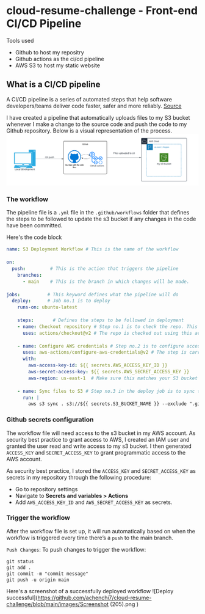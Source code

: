 # cloud-resume-challenge - Front-end CI/CD Pipeline
Tools used
- Github to host my repositry
- Github actions as the ci/cd pipeline
- AWS S3 to host my static website

## What is a CI/CD pipeline
A CI/CD pipeline is a series of automated steps that help software developers/teams deliver code faster, safer and more reliably. [Source](https://circleci.com/blog/what-is-a-ci-cd-pipeline/)

I have created a pipeline that automatically uploads files to my S3 bucket whenever I make a change to the source code and push the code to my Github repository. Below is a visual representation of the process.
![pipeline visualization](https://github.com/achenchi7/cloud-resume-challenge/blob/main/images/cicd2.png)

### The workflow
The pipeline file is a `.yml` file in the `.github/workflows` folder that defines the steps to be followed to update the s3 bucket if any changes in the code have been committed.


Here's the code block
```yml
name: S3 Deployment Workflow # This is the name of the workflow 

on:
  push:         # This is the action that triggers the pipeline
    branches: 
      - main    # This is the branch in which changes will be made.

jobs:          # This keyword defines what the pipeline will do 
  deploy:      # Job no.1 is to deploy
    runs-on: ubuntu-latest

    steps:       # Defines the steps to be followed in deployment
    - name: Checkout repository # Step no.1 is to check the repo. This is the name of the step. You can give it any name you want
      uses: actions/checkout@v2 # The repo is checked out using this action

    - name: Configure AWS credentials # Step no.2 is to configure access to your AWS.
      uses: aws-actions/configure-aws-credentials@v2 # The step is carried out using this action
      with:
        aws-access-key-id: ${{ secrets.AWS_ACCESS_KEY_ID }}
        aws-secret-access-key: ${{ secrets.AWS_SECRET_ACCESS_KEY }}
        aws-region: us-east-1  # Make sure this matches your S3 bucket region

    - name: Sync files to S3 # Step no.3 in the deploy job is to sync the files in the repo to my s3 bucket in AWS
      run: |
        aws s3 sync . s3://${{ secrets.S3_BUCKET_NAME }} --exclude ".git/*" --delete --content-type text/html
```
### Github secrets configuration
The workflow file will need access to the s3 bucket in my AWS account. As security best practice to grant access to AWS, I created an IAM user and granted the user read and write access to my s3 bucket. I then generated `ACCESS_KEY` and `SECRET_ACCESS_KEY` to grant programmatic access to the AWS account.

As security best practice, I stored the `ACCESS_KEY` and `SECRET_ACCESS_KEY` as secrets in my repository through the following procedure:
- Go to repository settings
- Navigate to **Secrets and variables > Actions**
- Add `AWS_ACCESS_KEY_ID` and `AWS_SECRET_ACCESS_KEY` as secrets.

### Trigger the workflow
After the workflow file is set up, it will run automatically based on when the workflow is triggered every time there’s a `push` to the main branch.

`Push Changes`: To push changes to trigger the workflow:
```git
git status
git add .
git commit -m "commit message"
git push -u origin main
```
Here's a screenshot of a successfully deployed workflow
![Deploy successful](https://github.com/achenchi7/cloud-resume-challenge/blob/main/images/Screenshot (205).png )
